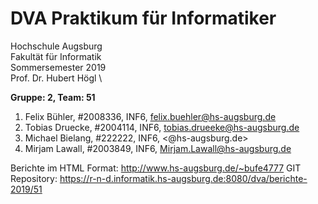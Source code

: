 # DVA Praktikum für Informatiker

Hochschule Augsburg \
Fakultät für Informatik \
Sommersemester 2019 \
Prof. Dr. Hubert Högl \

**Gruppe: 2, Team: 51**

<!-- Nr Name	MatrNr	Studiengang+Sem,	E-mail -->
1. Felix Bühler, #2008336, INF6, <felix.buehler@hs-augsburg.de>
2. Tobias Druecke, #2004114, INF6, <tobias.drueeke@hs-augsburg.de>
3. Michael Bielang, #222222, INF6, <@hs-augsburg.de>
4. Mirjam Lawall, #2003849, INF6, <Mirjam.Lawall@hs-augsburg.de>

Berichte im HTML Format: http://www.hs-augsburg.de/~bufe4777
GIT Repository: https://r-n-d.informatik.hs-augsburg.de:8080/dva/berichte-2019/51


